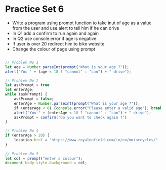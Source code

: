 # Practice Set 6

- Write a program using prompt function to take inut of age as a value from the user and use alert to tell him if he can drive
- In Q1 add a confirm to run again and again
- In Q2 use console.error if age is negative
- If user is over 20 redirect him to bike website
- Change the colour of page using prompt



```js

// Problem No 1
let age = Number.parseInt(prompt("What is your age ?"));
alert("You " + (age < 18 ? "cannot" : "can") + " drive");

// Problem No 2
let askPrompt = true
let enterAge;
while (askPrompt) {
    askPrompt = false;
    enterAge = Number.parseInt(prompt("What is your age ?"));
    if (enterAge < 0) {console.error("Please enter a valid age"); break;} // Problem No 3
    alert("You " + (enterAge < 18 ? "cannot" : "can") + " drive");
    askPrompt = confirm("Do you want to check again ?")
}

// Problem No 4
if (enterAge > 20) {
    location.href = "https://www.royalenfield.com/in/en/motorcycles/" ; // No back button when using this
}
 
// Problem No 5
let col = prompt("enter a colour");
document.body.style.background = col;




```
